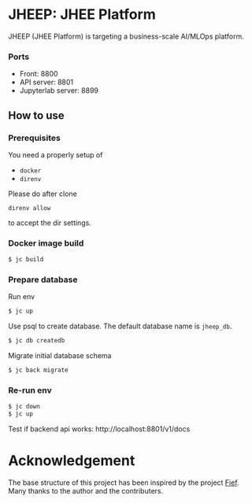 # JHEEP: JHEE Platform

JHEEP (JHEE Platform) is targeting a business-scale AI/MLOps platform.

### Ports
- Front: 8800
- API server: 8801
- Jupyterlab server: 8899

## How to use

### Prerequisites

You need a properly setup of
  - `docker`
  - `direnv`

Please do after clone
```
direnv allow
```
to accept the dir settings.

### Docker image build
```sh
$ jc build
```

### Prepare database

Run env
```sh
$ jc up
```

Use psql to create database. The default database name is `jheep_db`.
```sh
$ jc db createdb
```

Migrate initial database schema
```sh
$ jc back migrate
```

### Re-run env
```sh
$ jc down
$ jc up
```

Test if backend api works: http://localhost:8801/v1/docs

# Acknowledgement

The base structure of this project has been inspired by the project [Fief](https://github.com/fief-dev/fief.git).\
Many thanks to the author and the contributers.
